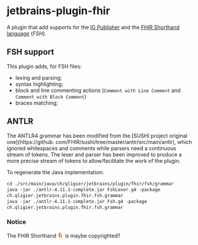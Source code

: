 # jetbrains-plugin-fhir

A plugin that add supports for the [IG Publisher](https://github.com/HL7/fhir-ig-publisher) and
the [FHIR Shorthand language](https://build.fhir.org/ig/HL7/fhir-shorthand/index.html) (_FSH_).

## FSH support

This plugin adds, for FSH files:

- lexing and parsing;
- syntax highlighting;
- block and line commenting actions (`Comment with Line Comment` and `Comment with Block Comment`)
- braces matching;

## ANTLR

The ANTLR4 grammar has been modified from the [SUSHI project original one](https://github.
com/FHIR/sushi/tree/master/antlr/src/main/antlr), which ignored whitespaces and comments while parsers need a
continuous stream of tokens. The lexer and parser has been improved to produce a more precise stream of tokens to
allow/facilitate the work of the plugin.

To regenerate the Java implementation:

```shell
cd ./src/main/java/ch/qligier/jetbrains/plugin/fhir/fsh/grammar
java -jar ./antlr-4.11.1-complete.jar FshLexer.g4 -package ch.qligier.jetbrains.plugin.fhir.fsh.grammar
java -jar ./antlr-4.11.1-complete.jar Fsh.g4 -package ch.qligier.jetbrains.plugin.fhir.fsh.grammar
```

### Notice

The FHIR Shorthand ![FSH icon](src/main/resources/icons/language.png) is maybe copyrighted?
